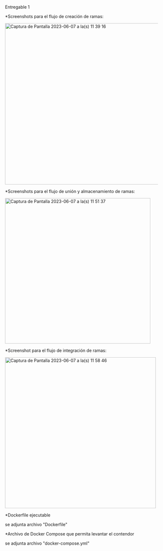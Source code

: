 Entregable 1

*Screenshots para el flujo de creación de ramas:

<img width="531" alt="Captura de Pantalla 2023-06-07 a la(s) 11 39 16" src="https://github.com/PedroAnman/WizeLine/assets/61468851/bf89281a-494d-4808-bd61-e5a86543b92d">

*Screenshots para el flujo de unión y almacenamiento de ramas:

<img width="479" alt="Captura de Pantalla 2023-06-07 a la(s) 11 51 37" src="https://github.com/PedroAnman/WizeLine/assets/61468851/9eaf0401-1dbd-46e3-968c-f3f44b9d8d16">

*Screenshot para el flujo de integración de ramas:

<img width="497" alt="Captura de Pantalla 2023-06-07 a la(s) 11 58 46" src="https://github.com/PedroAnman/WizeLine/assets/61468851/0b91e3fd-c5bf-4d05-a38a-8b3d87857147">

*Dockerfile ejecutable

se adjunta archivo "Dockerfile"

*Archivo de Docker Compose que permita levantar el contendor

se adjunta archivo "docker-compose.yml"

